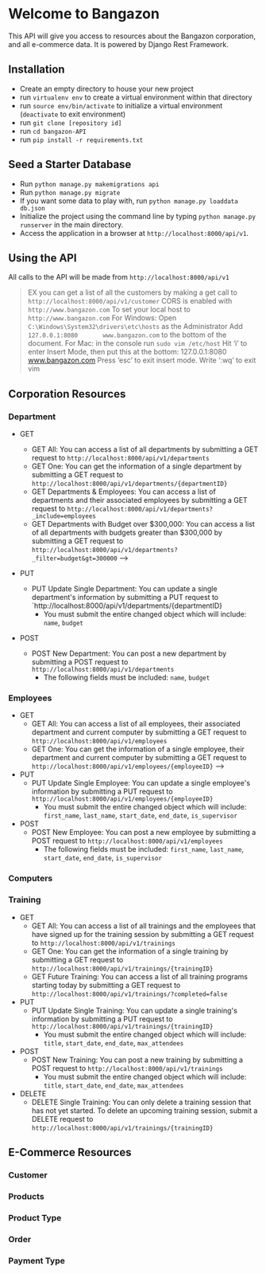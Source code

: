 # Welcome to Bangazon

This API will give you access to resources about the Bangazon corporation, and all e-commerce data. It is powered by Django Rest Framework.

## Installation
- Create an empty directory to house your new project
- run `virtualenv env` to create a virtual environment within that directory
- run `source env/bin/activate` to initialize a virtual environment (`deactivate` to exit environment)
- run `git clone [repository id]`
- run `cd bangazon-API`
- run `pip install -r requirements.txt`

## Seed a Starter Database
- Run `python manage.py makemigrations api`
- Run `python manage.py migrate`
- If you want some data to play with, run `python manage.py loaddata db.json`
- Initialize the project using the command line by typing `python manage.py runserver` in the main directory.
- Access the application in a browser at `http://localhost:8000/api/v1`.

## Using the API
All calls to the API will be made from `http://localhost:8000/api/v1`
>EX you can get a list of all the customers by making a get call to `http://localhost:8000/api/v1/customer`
CORS is enabled with `http://www.bangazon.com`
To set your local host to `http://www.bangazon.com`
For Windows: Open `C:\Windows\System32\drivers\etc\hosts` as the Administrator Add 	`127.0.0.1:8080       www.bangazon.com` to the bottom of the document.
For Mac: in the console run
`sudo vim /etc/host`
Hit ‘i’ to enter Insert Mode, then put this at the bottom:
127.0.0.1:8080       www.bangazon.com
Press ‘esc’ to exit insert mode.
Write ‘:wq’ to exit vim

## Corporation Resources

### Department
* GET
    * GET All: You can access a list of all departments by submitting a GET request to `http://localhost:8000/api/v1/departments`
    * GET One: You can get the information of a single department by submitting a GET request to `http://localhost:8000/api/v1/departments/{departmentID}`
    * GET Departments & Employees: You can access a list of departments and their associated employees by submitting a GET request to `http://localhost:8000/api/v1/departments?_include=employees`
    * GET Departments with Budget over $300,000: You can access a list of all departments with budgets greater than $300,000 by submitting a GET request to `http://localhost:8000/api/v1/departments?_filter=budget&gt=300000` -->
* PUT
    * PUT Update Single Department: You can update a single department's information by submitting a PUT request to `http://localhost:8000/api/v1/departments/{departmentID}
        * You must submit the entire changed object which will include: `name`, `budget`

* POST
    * POST New Department: You can post a new department by submitting a POST request to `http://localhost:8000/api/v1/departments`
        * The following fields must be included: `name`, `budget`

### Employees
* GET
    * GET All: You can access a list of all employees, their associated department and current computer by submitting a GET request to `http://localhost:8000/api/v1/employees`
    * GET One: You can get the information of a single employee, their department and current computer by submitting a GET request to `http://localhost:8000/api/v1/employees/{employeeID}` -->
* PUT
    * PUT Update Single Employee: You can update a single employee's information by submitting a PUT request to `http://localhost:8000/api/v1/employees/{employeeID}`
        * You must submit the entire changed object which will include: `first_name`, `last_name`, `start_date`, `end_date`, `is_supervisor`
* POST
    * POST New Employee: You can post a new employee by submitting a POST request to `http://localhost:8000/api/v1/employees`
        * The following fields must be included: `first_name`, `last_name`, `start_date`, `end_date`, `is_supervisor`

### Computers
<!-- * GET
    * GET All: You can access a list of all computers by submitting a GET request to `http://localhost:8000/api/v1/computers`
    * GET One: You can get the information of a single computer by submitting a GET request to `http://localhost:8000/api/v1/computers/{computerID}` -->
<!-- * PUT
    * PUT Update Single Computer: You can update a single computer's information by submitting a PUT request to `http://localhost:8000/api/v1/computers/{computerID}`
        * You must submit the entire changed object which will include: -->
  <!-- TODO: Update below list with all elements that need to be passed through -->
<!-- * POST
    * POST New Computer: You can post a new computer by submitting a POST request to `http://localhost:8000/api/v1/computers` -->
  <!-- TODO: Must add notes around what elements are requred to be sent in with the request -->
<!-- * DELETE
    * DELETE Single Computer: You can delete a single computer from the databse by submitting a DELETE request to `http://localhost:8000/api/v1/computers/{computerID}` -->

### Training
* GET
    * GET All: You can access a list of all trainings and the employees that have signed up for the training session by submitting a GET request to `http://localhost:8000/api/v1/trainings`
    * GET One: You can get the information of a single training by submitting a GET request to `http://localhost:8000/api/v1/trainings/{trainingID}`
    * GET Future Training: You can access a list of all training programs starting today by submitting a GET request to `http://localhost:8000/api/v1/trainings/?completed=false`
* PUT
    * PUT Update Single Training: You can update a single training's information by submitting a PUT request to `http://localhost:8000/api/v1/trainings/{trainingID}`
        * You must submit the entire changed object which will include: `title`, `start_date`, `end_date`, `max_attendees`
* POST
    * POST New Training: You can post a new training by submitting a POST request to `http://localhost:8000/api/v1/trainings`
        * You must submit the entire changed object which will include: `title`, `start_date`, `end_date`, `max_attendees`
* DELETE
    * DELETE Single Training: You can only delete a training session that has not yet started. To delete an upcoming training session, submit a DELETE request to `http://localhost:8000/api/v1/trainings/{trainingID}`

## E-Commerce Resources

### Customer
<!-- * GET
    * GET All: You can access a list of all customers by submitting a GET request to `http://localhost:8000/api/v1/customers`
    * GET One: You can access the information on a single customer by submitting a GET request to `http://localhost:8000/api/v1/customers/{customerID}`
    * GET Active Customers: You can access all customers with an active order by submitting a GET request to `http://localhost:8000/api/v1/customers/?active=true`
    * GET Customers & Products: You can access all customers and the products they currently have for sale by submitting a GET request to `http://localhost:8000/api/v1/customers?_include=products`
    * GET Customers & Payment Types: You can access all customers and the payment types they have used to pay for an order by submitting a GET request to `http://localhost:8000/api/v1/customers?_include=payments`
    * GET Inactive Customers: You can access all customers that have NOT created an order by submitting a GET call to `http://localhost:8000/api/v1/customers/?active=false`
    * GET Search: You can search all fields of the customer table by submitting a GET request to `http://localhost:8000/api/v1/customers/?q={your-query}` -->
<!-- * PUT
    * PUT Update Single Customer: You can update a single customer's information by submitting a PUT request to `http://localhost:8000/api/v1/customers/{customerID}`
        * You must submit the entire changed object, which will include `customerID`, `first_name`, `last_name`, -->
  <!-- TODO: Come back to this one and list everything out -->
<!-- * POST
    * POST New Customer: You can post a new customer by submitting a POST request to `http://localhost:8000/api/v1/customers` -->
  <!-- TODO: Must add notes around what elements are required to be sent in with the request -->

### Products
<!-- * GET
    * GET All: You can access a list of all products by submitting a GET request to `http://localhost:8000/api/v1/products`
    * GET One: You can access the information of a single product by submitting a GET request to `http://localhost:8000/api/v1/products/{productID}` -->
<!-- * PUT
    * PUT Update Single Product: You can update a single product's information by submitting a PUT request to `http://localhost:8000/api/v1/products/{productID}`
        * You must submit the entire changed object which will include: -->
  <!-- TODO: Update below list with all elements that need to be passed through -->
<!-- * POST
    * POST New Product: You can post a new product by submitting a POST request to `http://localhost:8000/api/v1/products` -->
  <!-- TODO: Must add notes around what elements are requred to be sent in with the request -->
<!-- * DELETE
    * DELETE Single Product: You can delete a single product from the databse by submitting a DELETE request to `http://localhost:8000/api/v1/products/{productID}` -->

### Product Type
<!-- * GET
    * GET All: You can access a list of all product types by submitting a GET request to `http://localhost:8000/api/v1/producttypes`
    * GET One: You can access the information of a single product type by submitting a GET request to `http://localhost:8000/api/v1/producttypes/{producttypeID}` -->
<!-- * PUT
    * PUT Update Single Product Type: You can update a single product type's information by submitting a PUT request to `http://localhost:8000/api/v1/producttypes/{producttypeID}`
        * You must submit the entire changed object which will include: -->
  <!-- TODO: Update below list with all elements that need to be passed through -->
<!-- * POST
    * POST New Product Type: You can post a new product type by submitting a POST request to `http://localhost:8000/api/v1/producttypes` -->
  <!-- TODO: Must add notes around what elements are requred to be sent in with the request -->
<!-- * DELETE
    * DELETE Single Product Type: You can delete a single product type from the databse by submitting a DELETE request to `http://localhost:8000/api/v1/producttypes/{producttypeID}` -->

### Order
<!-- * GET
    * GET All: You can access a list of all orders by submitting a GET request to `http://localhost:8000/api/v1/orders`
    * GET One: You can access the information of a single order and it's associated products by submitting a GET request to `http://localhost:8000/api/v1/orders/{orderID}`
    * GET Open Orders: You can access a list of only open orders by submitting a GET request to `http://localhost:8000/api/v1/orders?completed=false`
    * GET Closed Orders: You can access a list of only closed orders by submitting a GET request to `http://localhost:8000/api/v1/orders?completed=true`
    * GET Orders & Products: You can access a list of all orders and their associated products by submitting a GET request to `http://localhost:8000/api/v1/orders?_include=products`
    * GET Orders & Customers: You can access a list of all orders and their associated customers by submitting a GET request to `http://localhost:8000/api/v1/orders?_include=customers` -->
<!-- * PUT
    * PUT Update Single Order: You can update a single order's information by submitting a PUT request to `http://localhost:8000/api/v1/orders/{orderID}`
        * You must submit the entire changed object which will include: -->
  <!-- TODO: Update below list with all elements that need to be passed through -->
<!-- * POST
    * POST New Order: You can post a new order by submitting a POST request to `http://localhost:8000/api/v1/orders` -->
  <!-- TODO: Must add notes around what elements are requred to be sent in with the request -->
<!-- * DELETE
    * DELETE Single Order: You can delete a single order from the databse by submitting a DELETE request to `http://localhost:8000/api/v1/orders/{orderID}`
        * When an order is deleted, this will also remove all associated items in the Order Products table -->

### Payment Type
<!-- * GET
    * GET All: You can access a list of all payment types by submitting a GET request to `http://localhost:8000/api/v1/paymenttypes`
    * GET One: You can get the information of a single payment type by submitting a GET request to `http://localhost:8000/api/v1/paymenttypes/{paymenttypeID}` -->
<!-- * PUT
    * PUT Update Single Payment Type: You can update a single payment type's information by submitting a PUT request to `http://localhost:8000/api/v1/paymenttypes/{paymenttypeID}`
        * You must submit the entire changed object which will include: -->
  <!-- TODO: Update below list with all elements that need to be passed through -->
<!-- * POST
    * POST New Payment Type: You can post a new payment type by submitting a POST request to `http://localhost:8000/api/v1/paymenttypes` -->
  <!-- TODO: Must add notes around what elements are requred to be sent in with the request -->
<!-- * DELETE
    * DELETE Single Payment Type: You can delete a single payment type from the databse by submitting a DELETE request to `http://localhost:8000/api/v1/paymenttypes/{paymenttypeID}` -->
